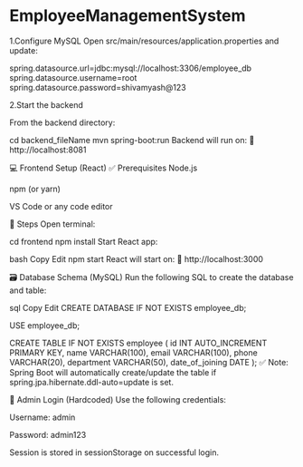 # EmployeeManagementSystem

1.Configure MySQL
Open src/main/resources/application.properties and update:

spring.datasource.url=jdbc:mysql://localhost:3306/employee_db
spring.datasource.username=root
spring.datasource.password=shivamyash@123

2.Start the backend

From the backend directory:

cd backend_fileName
mvn spring-boot:run
Backend will run on:
📍 http://localhost:8081

💻 Frontend Setup (React)
✅ Prerequisites
Node.js

npm (or yarn)

VS Code or any code editor

🔧 Steps
Open terminal:

cd frontend
npm install
Start React app:

bash
Copy
Edit
npm start
React will start on:
📍 http://localhost:3000

🗃️ Database Schema (MySQL)
Run the following SQL to create the database and table:

sql
Copy
Edit
CREATE DATABASE IF NOT EXISTS employee_db;

USE employee_db;

CREATE TABLE IF NOT EXISTS employee (
    id INT AUTO_INCREMENT PRIMARY KEY,
    name VARCHAR(100),
    email VARCHAR(100),
    phone VARCHAR(20),
    department VARCHAR(50),
    date_of_joining DATE
);
✅ Note: Spring Boot will automatically create/update the table if spring.jpa.hibernate.ddl-auto=update is set.

🔐 Admin Login (Hardcoded)
Use the following credentials:

Username: admin

Password: admin123

Session is stored in sessionStorage on successful login.
